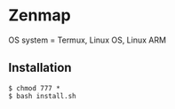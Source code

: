 # Zenmap

OS system = Termux, Linux OS, Linux ARM

## Installation

```
$ chmod 777 *
$ bash install.sh
```
